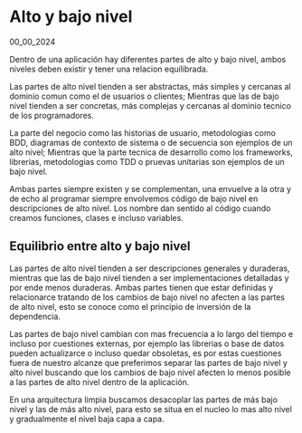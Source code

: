 # Alto y bajo nivel
00_00_2024

Dentro de una aplicación hay diferentes partes de alto y bajo nivel, ambos niveles deben existir y tener una relacion equilibrada.

Las partes de alto nivel tienden a ser abstractas, más simples y cercanas al dominio comun como el de usuarios o clientes; Mientras que las de bajo nivel tienden a ser concretas, más complejas y cercanas al dominio tecnico de los programadores.

La parte del negocio como las historias de usuario, metodologias como BDD, diagramas de contexto de sistema o de secuencia son ejemplos de un alto nivel; Mientras que la parte tecnica de desarrollo como los frameworks, librerias, metodologias como TDD o pruevas unitarias son ejemplos de un bajo nivel.

Ambas partes siempre existen y se complementan, una envuelve a la otra y de echo al programar siempre envolvemos código de bajo nivel en descripciones de alto nivel. Los nombre dan sentido al código cuando creamos funciones, clases e incluso variables.

## Equilibrio entre alto y bajo nivel

Las partes de alto nivel tienden a ser descripciones generales y duraderas, mientras que las de bajo nivel tienden a ser implementaciones detalladas y por ende menos duraderas. Ambas partes tienen que estar definidas y relacionarce tratando de los cambios de bajo nivel no afecten a las partes de alto nivel, esto se conoce como el principio de inversión de la dependencia.

Las partes de bajo nivel cambian con mas frecuencia a lo largo del tiempo e incluso por cuestiones externas, por ejemplo las librerias o base de datos pueden actualizarce o incluso quedar obsoletas, es por estas cuestiones fuera de nuestro alcanze que preferimos separar las partes de bajo nivel y alto nivel buscando que los cambios de bajo nivel afecten lo menos posible a las partes de alto nivel dentro de la aplicación. 

En una arquitectura limpia buscamos desacoplar las partes de más bajo nivel y las de más alto nivel, para esto se situa en el nucleo lo mas alto nivel y gradualmente el nivel baja capa a capa.